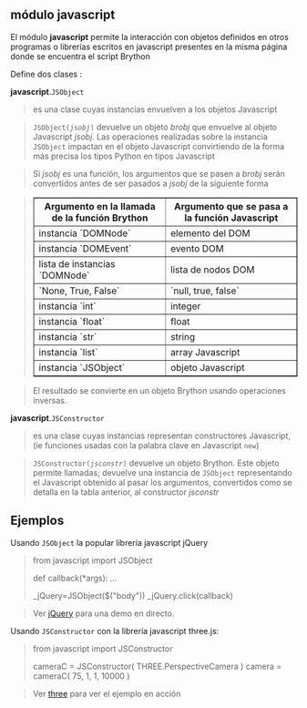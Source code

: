 módulo **javascript**
---------------------

El módulo **javascript** permite la interacción con objetos definidos en otros programas o librerías escritos en javascript presentes en la misma página donde se encuentra el script Brython

Define dos clases :

**javascript**.`JSObject`
>  es una clase cuyas instancias envuelven a los objetos Javascript

> <code>JSObject(_jsobj_)</code> devuelve un objeto *brobj* que envuelve al objeto Javascript *jsobj*. Las operaciones realizadas sobre la instancia `JSObject` impactan en el objeto Javascript convirtiendo de la forma más precisa los tipos Python en tipos Javascript

> Si *jsobj* es una función, los argumentos que se pasen a *brobj* serán convertidos antes de ser pasados a *jsobj* de la siguiente forma

<blockquote>
<table border='1' cellpadding=3>
<tr><th>Argumento en la llamada de la función Brython</th><th>Argumento que se pasa a la función Javascript</th></tr>
<tr><td>instancia `DOMNode`</td><td>elemento del DOM</td></tr>
<tr><td>instancia `DOMEvent`</td><td>evento DOM</td></tr>
<tr><td>lista de instancias `DOMNode`</td><td>lista de nodos DOM</td></tr>
<tr><td>`None, True, False`</td><td>`null, true, false`</td></tr>
<tr><td>instancia `int`</td><td>integer</td></tr>
<tr><td>instancia `float`</td><td>float</td></tr>
<tr><td>instancia `str`</td><td>string</td></tr>
<tr><td>instancia `list`</td><td>array Javascript</td></tr>
<tr><td>instancia `JSObject`</td><td>objeto Javascript</td></tr>
</table>
</blockquote>

> El resultado se convierte en un objeto Brython usando operaciones inversas.

**javascript**.`JSConstructor`
> es una clase cuyas instancias representan constructores Javascript, (ie funciones usadas con la palabra clave en Javascript `new`)

> <code>JSConstructor(_jsconstr_)</code> devuelve un objeto Brython. Este objeto permite llamadas; devuelve una instancia de `JSObject` representando el Javascript obtenido al pasar los argumentos, convertidos como se detalla en la tabla anterior, al constructor *jsconstr* 

Ejemplos
--------
Usando `JSObject` la popular librería javascript jQuery

>    from javascript import JSObject
>
>    def callback(*args):
>        ...
>
>    _jQuery=JSObject($("body"))
>    _jQuery.click(callback)

> Ver [jQuery](../../gallery/jsobject_example.html) para una demo en directo.


Usando `JSConstructor` con la librería javascript three.js:

>    from javascript import JSConstructor
>    
>    cameraC = JSConstructor( THREE.PerspectiveCamera )
>    camera = cameraC( 75, 1, 1, 10000 )

> Ver [three](../../gallery/three.html) para ver el ejemplo en acción
